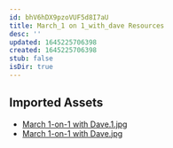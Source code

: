```yaml
---
id: bhV6hDX9pzoVUF5d8I7aU
title: March_1 on 1_with_dave Resources
desc: ''
updated: 1645225706398
created: 1645225706398
stub: false
isDir: true
---
```

## Imported Assets
- [March 1-on-1 with Dave.1.jpg](/assets/march-1-on-1-with-dave.jpg)
- [March 1-on-1 with Dave.jpg](/assets/march-1-on-1-with-dave.jpg)
